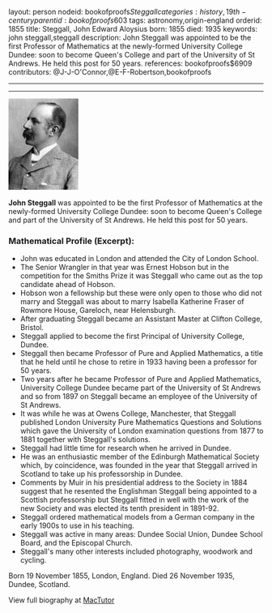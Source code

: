 layout: person
nodeid: bookofproofs$Steggall
categories: history,19th-century
parentid: bookofproofs$603
tags: astronomy,origin-england
orderid: 1855
title: Steggall, John Edward Aloysius
born: 1855
died: 1935
keywords: john steggall,steggall
description: John Steggall was appointed to be the first Professor of Mathematics at the newly-formed University College Dundee: soon to become Queen's College and part of the University of St Andrews. He held this post for 50 years.
references: bookofproofs$6909
contributors: @J-J-O'Connor,@E-F-Robertson,bookofproofs

---



---

![Steggall.jpg](https://github.com/bookofproofs/bookofproofs.github.io/blob/main/_sources/_assets/images/portraits/Steggall.jpg?raw=true)

**John Steggall**  was appointed to be the first Professor of Mathematics at the newly-formed University College Dundee: soon to become Queen's College and part of the University of St Andrews. He held this post for 50 years.

### Mathematical Profile (Excerpt):
* John was educated in London and attended the City of London School.
* The Senior Wrangler in that year was Ernest Hobson but in the competition for the Smiths Prize it was Steggall who came out as the top candidate ahead of Hobson.
* Hobson won a fellowship but these were only open to those who did not marry and Steggall was about to marry Isabella Katherine Fraser of Rowmore House, Gareloch, near Helensburgh.
* After graduating Steggall became an Assistant Master at Clifton College, Bristol.
* Steggall applied to become the first Principal of University College, Dundee.
* Steggall then became Professor of Pure and Applied Mathematics, a title that he held until he chose to retire in 1933 having been a professor for 50 years.
* Two years after he became Professor of Pure and Applied Mathematics, University College Dundee became part of the University of St Andrews and so from 1897 on Steggall became an employee of the University of St Andrews.
* It was while he was at Owens College, Manchester, that Steggall published London University Pure Mathematics Questions and Solutions which gave the University of London examination questions from 1877 to 1881 together with Steggall's solutions.
* Steggall had little time for research when he arrived in Dundee.
* He was an enthusiastic member of the Edinburgh Mathematical Society which, by coincidence, was founded in the year that Steggall arrived in Scotland to take up his professorship in Dundee.
* Comments by Muir in his presidential address to the Society in 1884 suggest that he resented the Englishman Steggall being appointed to a Scottish professorship but Steggall fitted in well with the work of the new Society and was elected its tenth president in 1891-92.
* Steggall ordered mathematical models from a German company in the early 1900s to use in his teaching.
* Steggall was active in many areas: Dundee Social Union, Dundee School Board, and the Episcopal Church.
* Steggall's many other interests included photography, woodwork and cycling.

Born 19 November 1855, London, England. Died 26 November 1935, Dundee, Scotland.

View full biography at [MacTutor](https://mathshistory.st-andrews.ac.uk/Biographies/Steggall/)
